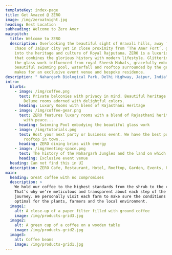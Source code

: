 ```yaml
---
templateKey: index-page
title: Get Amazed @ ZERO
image: /img/zeroatnight.jpg
heading: Best Location
subheading: Welcome to Zero Amer
mainpitch:
  title: Welcome to ZERO
  description: Overlooking the beautiful sight of Aravali hills, away from the
    chaos of Jaipur city yet in close proximity from ‘The Amer Fort’, glancing
    into the heritage and culture of Royal Rajputana. ZERO is a luxurious lodge
    that combines the glorious history with modern lifestyle. Glittering with
    the glass work influenced from royal Sheesh Mahals, gracefully embodying the
    beautiful swimming pool, waterfall and rooftop surrounded by the greenery
    makes for an exclusive event venue and bespoke residence.
description: " Nahargarh Biological Park, Delhi Highway, Jaipur, India"
intro:
  blurbs:
    - image: /img/coffee.png
      text: Private balconies with privacy in mind. Beautiful heritage architecture.
        Deluxe rooms adorned with delightful colors.
      heading: Luxury Rooms with blend of Rajasthani Heritage
    - image: /img/coffee-gear.png
      text: ZERO features luxury rooms with a blend of Rajasthani heritage and comfort
        with peace...
      heading: Swimming Pool embodying the beautiful glass work
    - image: /img/tutorials.png
      text: Host your next party or business event. We have the best pool deck and
        rooftop in town...
      heading: ZERO dining brims with energy
    - image: /img/meeting-space.png
      text: The history of the Nahargarh Jungles and the land on which it stands is...
      heading: Exclusive event venue
  heading: Can not find this in UI
  description: ZERO Cafe, Restaurant, Hotel, Rooftop, Garden, Events, Pool Party
main:
  heading: Great coffee with no compromises
  description: >
    We hold our coffee to the highest standards from the shrub to the cup.
    That’s why we’re meticulous and transparent about each step of the coffee’s
    journey. We personally visit each farm to make sure the conditions are
    optimal for the plants, farmers and the local environment.
  image1:
    alt: A close-up of a paper filter filled with ground coffee
    image: /img/products-grid3.jpg
  image2:
    alt: A green cup of a coffee on a wooden table
    image: /img/products-grid2.jpg
  image3:
    alt: Coffee beans
    image: /img/products-grid1.jpg
---
```

